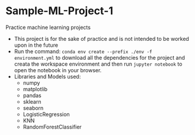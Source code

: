 # Sample-ML-Project-1
Practice machine learning projects
* This project is for the sake of practice and is not intended to be worked upon in the future
* Run the command: `conda env create --prefix ./env -f environment.yml` to download all the dependencies for the project and creata the workspace environment and then run `jupyter notebook` to open the notebook in your browser.
* Libraries and Models used:
  * numpy
  * matplotlib
  * pandas
  * sklearn
  * seaborn
  * LogisticRegression
  * KNN
  * RandomForestClassifier
